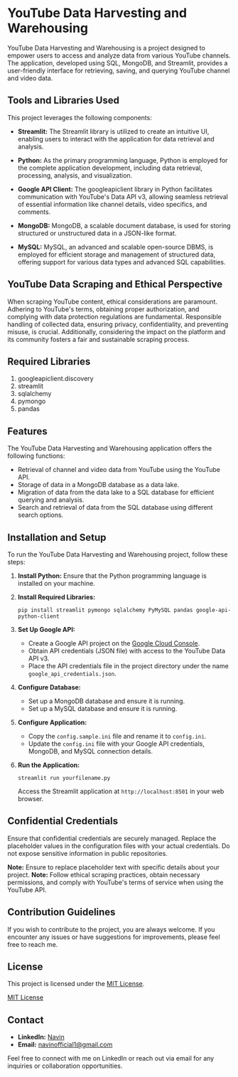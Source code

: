 # YouTube Data Harvesting and Warehousing

YouTube Data Harvesting and Warehousing is a project designed to empower users to access and analyze data from various YouTube channels. The application, developed using SQL, MongoDB, and Streamlit, provides a user-friendly interface for retrieving, saving, and querying YouTube channel and video data.

## Tools and Libraries Used

This project leverages the following components:

- **Streamlit:** The Streamlit library is utilized to create an intuitive UI, enabling users to interact with the application for data retrieval and analysis.

- **Python:** As the primary programming language, Python is employed for the complete application development, including data retrieval, processing, analysis, and visualization.

- **Google API Client:** The googleapiclient library in Python facilitates communication with YouTube's Data API v3, allowing seamless retrieval of essential information like channel details, video specifics, and comments.

- **MongoDB:** MongoDB, a scalable document database, is used for storing structured or unstructured data in a JSON-like format.

- **MySQL:** MySQL, an advanced and scalable open-source DBMS, is employed for efficient storage and management of structured data, offering support for various data types and advanced SQL capabilities.

## YouTube Data Scraping and Ethical Perspective

When scraping YouTube content, ethical considerations are paramount. Adhering to YouTube's terms, obtaining proper authorization, and complying with data protection regulations are fundamental. Responsible handling of collected data, ensuring privacy, confidentiality, and preventing misuse, is crucial. Additionally, considering the impact on the platform and its community fosters a fair and sustainable scraping process.

## Required Libraries

1. googleapiclient.discovery
2. streamlit
3. sqlalchemy
4. pymongo
5. pandas

## Features

The YouTube Data Harvesting and Warehousing application offers the following functions:

- Retrieval of channel and video data from YouTube using the YouTube API.
- Storage of data in a MongoDB database as a data lake.
- Migration of data from the data lake to a SQL database for efficient querying and analysis.
- Search and retrieval of data from the SQL database using different search options.

## Installation and Setup

To run the YouTube Data Harvesting and Warehousing project, follow these steps:

1. **Install Python:** Ensure that the Python programming language is installed on your machine.

2. **Install Required Libraries:**
    ```
    pip install streamlit pymongo sqlalchemy PyMySQL pandas google-api-python-client
    ```

3. **Set Up Google API:**
    - Create a Google API project on the [Google Cloud Console](https://console.cloud.google.com/).
    - Obtain API credentials (JSON file) with access to the YouTube Data API v3.
    - Place the API credentials file in the project directory under the name `google_api_credentials.json`.

4. **Configure Database:**
    - Set up a MongoDB database and ensure it is running.
    - Set up a MySQL database and ensure it is running.
  
5. **Configure Application:**
    - Copy the `config.sample.ini` file and rename it to `config.ini`.
    - Update the `config.ini` file with your Google API credentials, MongoDB, and MySQL connection details.

6. **Run the Application:**
    ```
    streamlit run yourfilename.py
    ```
   Access the Streamlit application at `http://localhost:8501` in your web browser.

## Confidential Credentials

Ensure that confidential credentials are securely managed. Replace the placeholder values in the configuration files with your actual credentials. Do not expose sensitive information in public repositories.

**Note:** Ensure to replace placeholder text with specific details about your project.
**Note:** Follow ethical scraping practices, obtain necessary permissions, and comply with YouTube's terms of service when using the YouTube API.


## Contribution Guidelines

If you wish to contribute to the project, you are always welcome. If you encounter any issues or have suggestions for improvements, please feel free to reach me.

## License

This project is licensed under the [MIT License](LICENSE).

[MIT License](https://opensource.org/licenses/MIT)


## Contact

- **LinkedIn:** [Navin](https://www.linkedin.com/in/navinkumarsofficial/)
- **Email:** navinofficial1@gmail.com

Feel free to connect with me on LinkedIn or reach out via email for any inquiries or collaboration opportunities.



